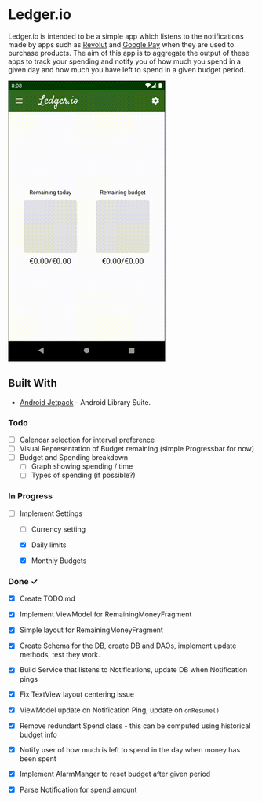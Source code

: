 
# Ledger.io

Ledger.io is intended to be a simple app which listens to the notifications made by apps such as [Revolut](www.revolut.com) and [Google Pay](www.pay.google.com) when they are used to purchase products. The aim of this app is to
aggregate the output of these apps to track your spending and notify you of how much you spend in a given day
and how much you have left to spend in a given budget period.

![Basic Ledger.io Demo](media/demo_v1.1.0.gif)

## Built With

* [Android Jetpack]([https://developer.android.com/jetpack](https://developer.android.com/jetpack)) - Android Library Suite.

### Todo

- [ ] Calendar selection for interval preference
- [ ] Visual Representation of Budget remaining (simple Progressbar for now)
- [ ] Budget and Spending breakdown
	- [ ] Graph showing spending / time
	- [ ] Types of spending (if possible?)

### In Progress
- [ ] Implement Settings
	- [ ] Currency setting
	- [X] Daily limits
	- [x] Monthly Budgets



### Done ✓

- [x] Create TODO.md
- [x] Implement ViewModel for RemainingMoneyFragment
- [x] Simple layout for RemainingMoneyFragment
- [x] Create Schema for the DB, create DB and DAOs, implement update methods, test they work.
- [x] Build Service that listens to Notifications, update DB when Notification pings
- [x] Fix TextView layout centering issue
- [x] ViewModel update on Notification Ping, update on `onResume()`
- [x] Remove redundant Spend class - this can be computed using historical budget info
- [x] Notify user of how much is left to spend in the day when money has been spent
- [x] Implement AlarmManger to reset budget after given period
- [X] Parse Notification for spend amount

